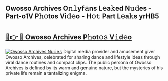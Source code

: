 ## Owosso Archives O𝚗𝚕yf𝚊ns L𝚎a𝚔ed N𝚞𝚍es - Part-o1V P𝚑𝚘tos Vi𝚍𝚎o - H𝚘𝚝 Part L𝚎a𝚔s yrHB5

# <h2><a href="http://kf7u9f.oniu.top/?m=Owosso+Archives">🔗👉 🔴 Owosso Archives P𝚑ot𝚘𝚜 V𝚒d𝚎o</a></h2>

[![Owosso Archives Nu𝚍e𝚜](https://i.imgur.com/0qMVB7G.gif)](http://kf7u9f.oniu.top/?m=Owosso+Archives)
Digital media provider and amusement giver Owosso Archives, celebrated for sharing dance and lifestyle ideas through viral dance routines and compact clips. The public persona of Owosso Archives is defined by its warm and genuine nature, but the mysteries of his private life remain a tantalizing enigma.  
